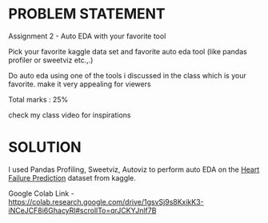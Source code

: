 # PROBLEM STATEMENT

Assignment 2 - Auto EDA with your favorite tool

Pick your favorite kaggle data set and favorite auto eda tool (like pandas profiler or sweetviz etc.,.) 

Do auto eda using one of the tools i discussed in the class which is your favorite. make it very appealing for viewers

Total marks : 25%

check my class video for inspirations


# SOLUTION

I used Pandas Profiling, Sweetviz, Autoviz to perform auto EDA on the [Heart Failure Prediction](https://www.kaggle.com/datasets/andrewmvd/heart-failure-clinical-data) dataset from kaggle. 

Google Colab Link - https://colab.research.google.com/drive/1gsvSj9s8KxikK3-iNCeJCF8i6GhacyRl#scrollTo=qrJCKYJnlf7B